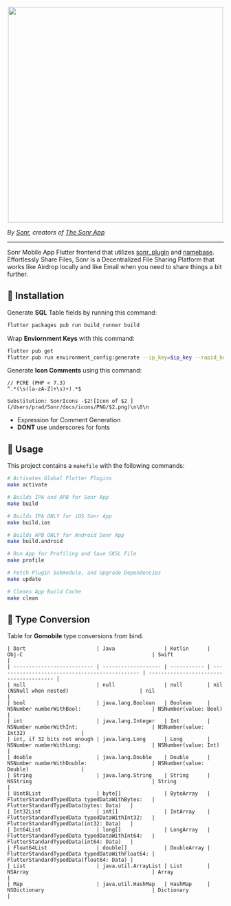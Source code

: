 <p align="center">
<img width="500" src="https://uploads-ssl.webflow.com/60e4b57e5960f8d0456720e7/60fbc0e3804457746c22c731_Github%20-%20App.png">
</p>

*By [Sonr](https://www.sonr.io), creators of [The Sonr App](https://www.twitter.com/TheSonrApp)*

---

Sonr Mobile App Flutter frontend that utilizes [sonr_plugin](https://github.com/sonr-io/plugin) and [namebase](https://github.com/sonr-io/namebase).
Effortlessly Share Files, Sonr is a Decentralized File Sharing Platform that works like Airdrop locally and like Email when you need to share things a bit further.

## 🔷 Installation
Generate **SQL** Table fields by running this command:
```bash
flutter packages pub run build_runner build
```

Wrap **Enviornment Keys** with this command:
```bash
flutter pub get
flutter pub run environment_config:generate --ip_key=$ip_key --rapid_key=$rapid_key --hs_key=$hs_key  --hs_secret=$hs_secret --storj_key=$storj_key --storj_root_password=$storj_root_password --sentry_dsn=$sentry_dsn --hub_key=$hub_key --hub_secret=$hub_secret --map_key=$map_key --map_secret=$map_secret`
```

Generate **Icon Comments** using this command:
```regex
// PCRE (PHP < 7.3)
^.*(\s([a-zA-Z]+\s)+).*$

Substitution: SonrIcons -$2![Icon of $2 ](/Users/prad/Sonr/docs/icons/PNG/$2.png)\n\0\n
```
  * Expression for Comment Generation
  * **DONT** use underscores for fonts

## 🔷 Usage
This project contains a `makefile` with the following commands:
```bash
# Activates Global Flutter Plugins
make activate

# Builds IPA and APB for Sonr App
make build

# Builds IPA ONLY for iOS Sonr App
make build.ios

# Builds APB ONLY for Android Sonr App
make build.android

# Run App for Profiling and Save SKSL File
make profile

# Fetch Plugin Submodule, and Upgrade Dependencies
make update

# Cleans App Build Cache
make clean
```

## 🔷 Type Conversion
Table for **Gomobile** type conversions from bind.
```
| Dart                       | Java                | Kotlin      | Obj-C                                          | Swift                                   |
| -------------------------- | ------------------- | ----------- | ---------------------------------------------- | --------------------------------------- |
| null                       | null                | null        | nil (NSNull when nested)                       | nil                                     |
| bool                       | java.lang.Boolean   | Boolean     | NSNumber numberWithBool:                       | NSNumber(value: Bool)                   |
| int                        | java.lang.Integer   | Int         | NSNumber numberWithInt:                        | NSNumber(value: Int32)                  |
| int, if 32 bits not enough | java.lang.Long      | Long        | NSNumber numberWithLong:                       | NSNumber(value: Int)                    |
| double                     | java.lang.Double    | Double      | NSNumber numberWithDouble:                     | NSNumber(value: Double)                 |
| String                     | java.lang.String    | String      | NSString                                       | String                                  |
| Uint8List                  | byte[]              | ByteArray   | FlutterStandardTypedData typedDataWithBytes:   | FlutterStandardTypedData(bytes: Data)   |
| Int32List                  | int[]               | IntArray    | FlutterStandardTypedData typedDataWithInt32:   | FlutterStandardTypedData(int32: Data)   |
| Int64List                  | long[]              | LongArray   | FlutterStandardTypedData typedDataWithInt64:   | FlutterStandardTypedData(int64: Data)   |
| Float64List                | double[]            | DoubleArray | FlutterStandardTypedData typedDataWithFloat64: | FlutterStandardTypedData(float64: Data) |
| List                       | java.util.ArrayList | List        | NSArray                                        | Array                                   |
| Map                        | java.util.HashMap   | HashMap     | NSDictionary                                   | Dictionary                              |
